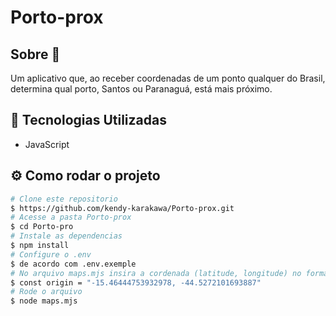 # Porto-prox

## Sobre :memo:
Um aplicativo que, ao receber coordenadas de um ponto qualquer do Brasil, determina qual porto, Santos ou Paranaguá, está mais próximo. 

## :robot: Tecnologias Utilizadas

- JavaScript

## :gear: Como rodar o projeto
```bash
# Clone este repositorio
$ https://github.com/kendy-karakawa/Porto-prox.git
# Acesse a pasta Porto-prox
$ cd Porto-pro
# Instale as dependencias 
$ npm install
# Configure o .env
$ de acordo com .env.exemple
# No arquivo maps.mjs insira a cordenada (latitude, longitude) no formato string na variavel "origin".
$ const origin = "-15.46444753932978, -44.5272101693887"
# Rode o arquivo 
$ node maps.mjs
```